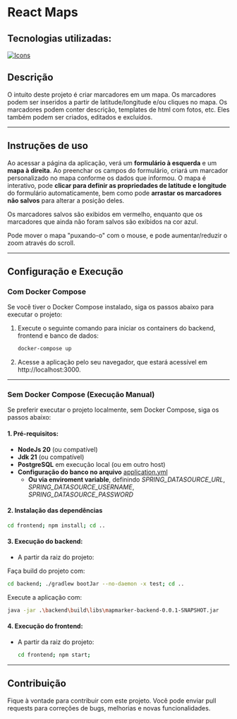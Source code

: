 # React Maps

## Tecnologias utilizadas:
[![Icons](https://skillicons.dev/icons?i=react,javascript,java,spring,postgres,docker&theme=light)](https://skillicons.dev)

## Descrição
O intuito deste projeto é criar marcadores em um mapa. Os marcadores podem ser inseridos a partir de latitude/longitude e/ou cliques no mapa.
Os marcadores podem conter descrição, templates de html com fotos, etc. Eles também podem ser criados, editados e excluídos.

---

## Instruções de uso
Ao acessar a página da aplicação, verá um **formulário à esquerda** e um **mapa à direita**. Ao preenchar os campos do formulário,
criará um marcador personalizado no mapa conforme os dados que informou. O mapa é interativo, pode **clicar para
definir as propriedades de latitude e longitude** do formulário automaticamente, bem como pode **arrastar os marcadores não salvos** para alterar
a posição deles.

Os marcadores salvos são exibidos em vermelho, enquanto que os marcadores que ainda não foram salvos são exibidos na cor azul.

Pode mover o mapa "puxando-o" com o mouse, e pode aumentar/reduzir o zoom através do scroll.

---

## Configuração e Execução

### Com Docker Compose

Se você tiver o Docker Compose instalado, siga os passos abaixo para executar o projeto:

1. Execute o seguinte comando para iniciar os containers do backend, frontend e banco de dados:
   ```bash
   docker-compose up
   ```
2. Acesse a aplicação pelo seu navegador, que estará acessível em http://localhost:3000.

---

### Sem Docker Compose (Execução Manual)
Se preferir executar o projeto localmente, sem Docker Compose, siga os passos abaixo:

#### 1. Pré-requisitos:
- **NodeJs 20** (ou compatível)
- **Jdk 21** (ou compatível)
- **PostgreSQL** em execução local (ou em outro host)
- **Configuração do banco no arquivo** [application.yml](backend/src/main/resources/application.yml)
    - **Ou via enviroment variable**, definindo *SPRING_DATASOURCE_URL*, *SPRING_DATASOURCE_USERNAME*, *SPRING_DATASOURCE_PASSWORD*

#### 2. Instalação das dependências
   ```bash
   cd frontend; npm install; cd ..
   ```

#### 3. Execução do backend:
- A partir da raiz do projeto:

Faça build do projeto com:
   ```bash
   cd backend; ./gradlew bootJar --no-daemon -x test; cd ..
   ```
Execute a aplicação com:
   ```bash
   java -jar .\backend\build\libs\mapmarker-backend-0.0.1-SNAPSHOT.jar
   ```

#### 4. Execução do frontend:
- A partir da raiz do projeto:
   ```bash
   cd frontend; npm start;
   ```

---

## Contribuição

Fique à vontade para contribuir com este projeto. Você pode enviar pull requests para correções de bugs, melhorias e novas funcionalidades.

